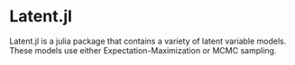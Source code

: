 # Latent.jl

Latent.jl is a julia package that contains a variety of latent variable models. These models use either Expectation-Maximization or MCMC sampling.


